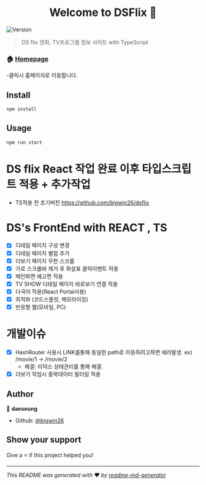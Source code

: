 <h1 align="center">Welcome to DSFlix 👋</h1>
<p>
  <img alt="Version" src="https://img.shields.io/badge/version-0.1.0-blue.svg?cacheSeconds=2592000" />
</p>

> DS flix 영화, TV프로그램 정보 사이트 with TypeScript

### 🏠 [Homepage](https://eager-allen-ef19d9.netlify.app/)
-클릭시 홈페이지로 이동합니다.
## Install

```sh
npm install
```

## Usage

```sh
npm run start
```

# DS flix React 작업 완료 이후 타입스크립트 적용 + 추가작업

- TS적용 전 초기버전 https://github.com/bigwin26/dsflix

# DS's FrontEnd with REACT , TS

- [x] 디테일 페이지 구성 변경
- [x] 디테일 페이지 별점 추가
- [x] 더보기 페이지 무한 스크롤
- [x] 가로 스크롤바 제거 후 화살표 클릭이벤트 적용
- [x] 메인화면 예고편 적용
- [x] TV SHOW 디테일 페이지 바로보기 연결 적용
- [x] 다국어 적용(React Portal사용)
- [x] 최적화 (코드스플릿, 메모라이징)
- [x] 반응형 웹(모바일, PC)

# 개발이슈

- [x] HashRouter 사용시 LINK를통해 동일한 path로 이동하려고하면 에러발생. ex) /movie/1 -> /movie/2
  - 해결: 리덕스 상태관리를 통해 해결.
- [x] 더보기 작업시 중복데이터 필터링 적용

## Author

👤 **daeseung**

- Github: [@bigwin26](https://github.com/bigwin26)

## Show your support

Give a ⭐️ if this project helped you!

---

_This README was generated with ❤️ by [readme-md-generator](https://github.com/kefranabg/readme-md-generator)_
